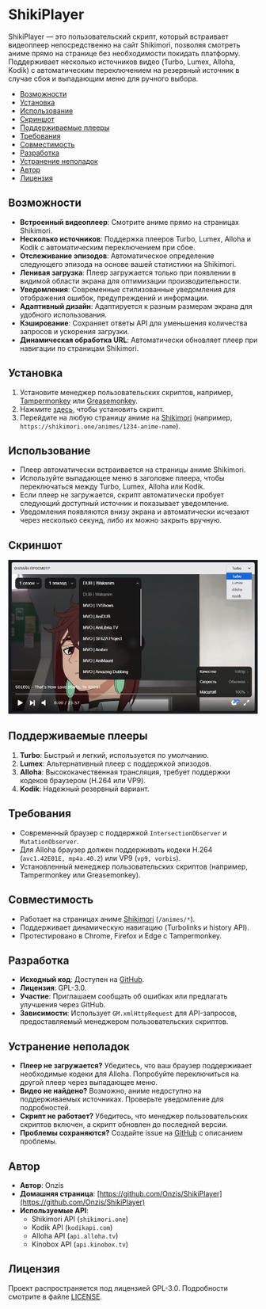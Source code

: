 # ShikiPlayer

ShikiPlayer — это пользовательский скрипт, который встраивает видеоплеер непосредственно на сайт Shikimori, позволяя смотреть аниме прямо на странице без необходимости покидать платформу. Поддерживает несколько источников видео (Turbo, Lumex, Alloha, Kodik) с автоматическим переключением на резервный источник в случае сбоя и выпадающим меню для ручного выбора.

- [Возможности](#возможности)
- [Установка](#установка)
- [Использование](#использование)
- [Скриншот](#скриншот)
- [Поддерживаемые плееры](#поддерживаемые-плееры)
- [Требования](#требования)
- [Совместимость](#совместимость)
- [Разработка](#разработка)
- [Устранение неполадок](#устранение-неполадок)
- [Автор](#автор)
- [Лицензия](#лицензия)

## Возможности
- **Встроенный видеоплеер**: Смотрите аниме прямо на страницах Shikimori.
- **Несколько источников**: Поддержка плееров Turbo, Lumex, Alloha и Kodik с автоматическим переключением при сбое.
- **Отслеживание эпизодов**: Автоматическое определение следующего эпизода на основе вашей статистики на Shikimori.
- **Ленивая загрузка**: Плеер загружается только при появлении в видимой области экрана для оптимизации производительности.
- **Уведомления**: Современные стилизованные уведомления для отображения ошибок, предупреждений и информации.
- **Адаптивный дизайн**: Адаптируется к разным размерам экрана для удобного использования.
- **Кэширование**: Сохраняет ответы API для уменьшения количества запросов и ускорения загрузки.
- **Динамическая обработка URL**: Автоматически обновляет плеер при навигации по страницам Shikimori.

## Установка
1. Установите менеджер пользовательских скриптов, например, [Tampermonkey](https://www.tampermonkey.net/) или [Greasemonkey](https://www.greasespot.net/).
2. Нажмите [здесь](https://github.com/Onzis/ShikiPlayer/raw/refs/heads/main/ShikiPlayer.user.js), чтобы установить скрипт.
3. Перейдите на любую страницу аниме на [Shikimori](https://shikimori.one/) (например, `https://shikimori.one/animes/1234-anime-name`).

## Использование
- Плеер автоматически встраивается на страницы аниме Shikimori.
- Используйте выпадающее меню в заголовке плеера, чтобы переключаться между Turbo, Lumex, Alloha или Kodik.
- Если плеер не загружается, скрипт автоматически пробует следующий доступный источник и показывает уведомление.
- Уведомления появляются внизу экрана и автоматически исчезают через несколько секунд, либо их можно закрыть вручную.

## Скриншот
![ShikiPlayer в действии](https://github.com/Onzis/ShikiPlayer/blob/main/public/player.png?raw=true)

## Поддерживаемые плееры
1. **Turbo**: Быстрый и легкий, используется по умолчанию.
2. **Lumex**: Альтернативный плеер с поддержкой эпизодов.
3. **Alloha**: Высококачественная трансляция, требует поддержки кодеков браузером (H.264 или VP9).
4. **Kodik**: Надежный резервный вариант.

## Требования
- Современный браузер с поддержкой `IntersectionObserver` и `MutationObserver`.
- Для Alloha браузер должен поддерживать кодеки H.264 (`avc1.42E01E, mp4a.40.2`) или VP9 (`vp9, vorbis`).
- Установленный менеджер пользовательских скриптов (например, Tampermonkey или Greasemonkey).

## Совместимость
- Работает на страницах аниме [Shikimori](https://shikimori.one/) (`/animes/*`).
- Поддерживает динамическую навигацию (Turbolinks и history API).
- Протестировано в Chrome, Firefox и Edge с Tampermonkey.

## Разработка
- **Исходный код**: Доступен на [GitHub](https://github.com/Onzis/ShikiPlayer).
- **Лицензия**: GPL-3.0.
- **Участие**: Приглашаем сообщать об ошибках или предлагать улучшения через GitHub.
- **Зависимости**: Использует `GM.xmlHttpRequest` для API-запросов, предоставляемый менеджером пользовательских скриптов.

## Устранение неполадок
- **Плеер не загружается?** Убедитесь, что ваш браузер поддерживает необходимые кодеки для Alloha. Попробуйте переключиться на другой плеер через выпадающее меню.
- **Видео не найдено?** Возможно, аниме недоступно на поддерживаемых источниках. Проверьте уведомление для подробностей.
- **Скрипт не работает?** Убедитесь, что менеджер пользовательских скриптов включен, а скрипт обновлен до последней версии.
- **Проблемы сохраняются?** Создайте issue на [GitHub](https://github.com/Onzis/ShikiPlayer/issues) с описанием проблемы.

## Автор
- **Автор**: Onzis
- **Домашняя страница**: [https://github.com/Onzis/ShikiPlayer](https://github.com/Onzis/ShikiPlayer)
- **Используемые API**:
  - Shikimori API (`shikimori.one`)
  - Kodik API (`kodikapi.com`)
  - Alloha API (`api.alloha.tv`)
  - Kinobox API (`api.kinobox.tv`)

## Лицензия
Проект распространяется под лицензией GPL-3.0. Подробности смотрите в файле [LICENSE](https://github.com/Onzis/ShikiPlayer/blob/main/LICENSE).
